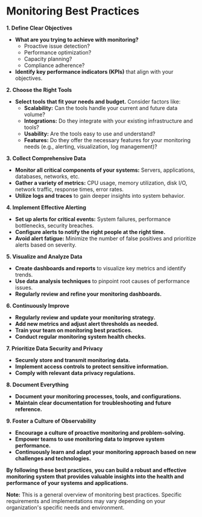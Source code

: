 # Monitoring Best Practices

**1. Define Clear Objectives**

* **What are you trying to achieve with monitoring?** 
    * Proactive issue detection? 
    * Performance optimization? 
    * Capacity planning? 
    * Compliance adherence?
* **Identify key performance indicators (KPIs)** that align with your objectives. 

**2. Choose the Right Tools**

* **Select tools that fit your needs and budget.** Consider factors like:
    * **Scalability:** Can the tools handle your current and future data volume?
    * **Integrations:** Do they integrate with your existing infrastructure and tools?
    * **Usability:** Are the tools easy to use and understand?
    * **Features:** Do they offer the necessary features for your monitoring needs (e.g., alerting, visualization, log management)?

**3. Collect Comprehensive Data**

* **Monitor all critical components of your systems:** Servers, applications, databases, networks, etc.
* **Gather a variety of metrics:** CPU usage, memory utilization, disk I/O, network traffic, response times, error rates.
* **Utilize logs and traces** to gain deeper insights into system behavior.

**4. Implement Effective Alerting**

* **Set up alerts for critical events:** System failures, performance bottlenecks, security breaches.
* **Configure alerts to notify the right people at the right time.**
* **Avoid alert fatigue:** Minimize the number of false positives and prioritize alerts based on severity.

**5. Visualize and Analyze Data**

* **Create dashboards and reports** to visualize key metrics and identify trends.
* **Use data analysis techniques** to pinpoint root causes of performance issues.
* **Regularly review and refine your monitoring dashboards.**

**6. Continuously Improve**

* **Regularly review and update your monitoring strategy.**
* **Add new metrics and adjust alert thresholds as needed.**
* **Train your team on monitoring best practices.**
* **Conduct regular monitoring system health checks.**

**7. Prioritize Data Security and Privacy**

* **Securely store and transmit monitoring data.**
* **Implement access controls to protect sensitive information.**
* **Comply with relevant data privacy regulations.**

**8. Document Everything**

* **Document your monitoring processes, tools, and configurations.**
* **Maintain clear documentation for troubleshooting and future reference.**

**9. Foster a Culture of Observability**

* **Encourage a culture of proactive monitoring and problem-solving.**
* **Empower teams to use monitoring data to improve system performance.**
* **Continuously learn and adapt your monitoring approach based on new challenges and technologies.**

**By following these best practices, you can build a robust and effective monitoring system that provides valuable insights into the health and performance of your systems and applications.**

**Note:** This is a general overview of monitoring best practices. Specific requirements and implementations may vary depending on your organization's specific needs and environment.
